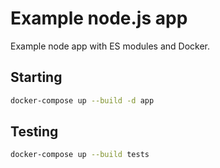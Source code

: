 # Example node.js app

Example node app with ES modules and Docker.

## Starting

```bash
docker-compose up --build -d app
```

## Testing

```bash
docker-compose up --build tests
```
